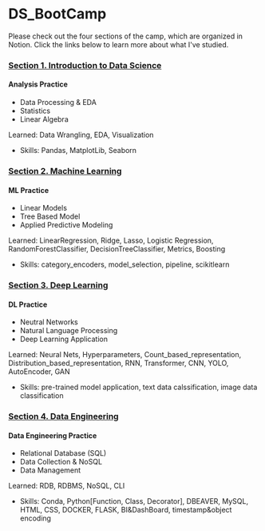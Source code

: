 # DS_BootCamp

Please check out the four sections of the camp, which are organized in Notion. Click the links below to learn more about what I've studied.

### [Section 1. Introduction to Data Science](https://www.notion.so/zzaeeunssi/Introduction-to-Data-Science-1df95ddba7384b749270e96314cfbb73?pvs=4)
#### Analysis Practice
- Data Processing & EDA
- Statistics
- Linear Algebra

Learned: Data Wrangling, EDA, Visualization
  - Skills: Pandas, MatplotLib, Seaborn


### [Section 2. Machine Learning](https://www.notion.so/zzaeeunssi/Machine-Learning-2b1d430f7b16446eb94724272a23b83d?pvs=4)
#### ML Practice
- Linear Models
- Tree Based Model
- Applied Predictive Modeling

Learned: LinearRegression, Ridge, Lasso, Logistic Regression, RandomForestClassifier, DecisionTreeClassifier, Metrics, Boosting
  - Skills: category_encoders, model_selection, pipeline, scikitlearn


### [Section 3. Deep Learning](https://www.notion.so/zzaeeunssi/Deep-Learning-143fd5d85cb540f2b552e8f7c8da2b27?pvs=4)
#### DL Practice
- Neutral Networks
- Natural Language Processing
- Deep Learning Application

Learned: Neural Nets, Hyperparameters, Count_based_representation, Distribution_based_representation, RNN, Transformer, CNN, YOLO, AutoEncoder, GAN
  - Skills: pre-trained model application, text data calssification, image data classification


### [Section 4. Data Engineering](https://www.notion.so/zzaeeunssi/Data-Engineering-35fa6808f8d0454e86b707229e28c7fd?pvs=4)
#### Data Engineering Practice
- Relational Database (SQL)
- Data Collection & NoSQL
- Data Management

Learned: RDB, RDBMS, NoSQL, CLI
  - Skills: Conda, Python[Function, Class, Decorator], DBEAVER, MySQL, HTML, CSS, DOCKER, FLASK, BI&DashBoard, timestamp&object encoding

